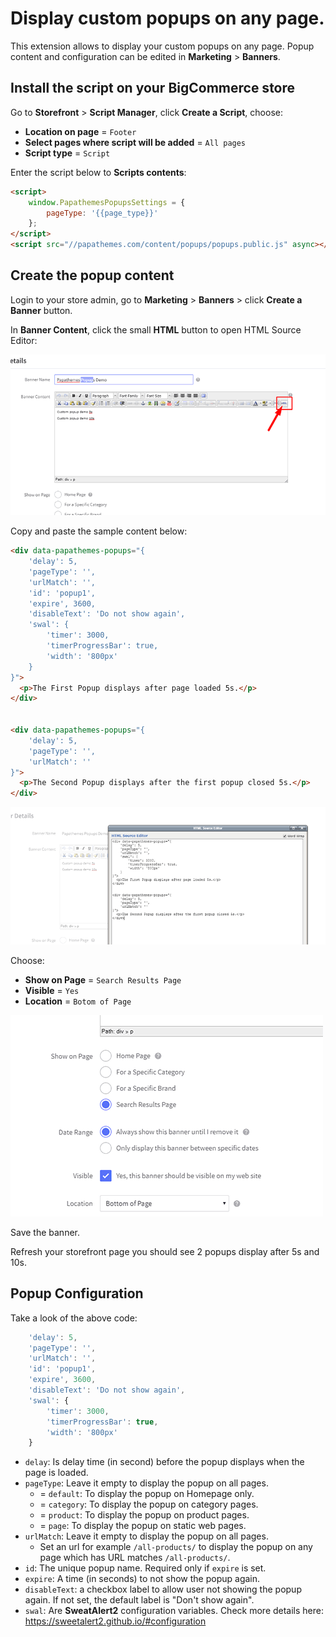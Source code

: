# Display custom popups on any page.

This extension allows to display your custom popups on any page. Popup content and configuration can be edited in **Marketing** > **Banners**.

## Install the script on your BigCommerce store

Go to **Storefront** > **Script Manager**, click **Create a Script**, choose:

- **Location on page** = `Footer`
- **Select pages where script will be added** = `All pages`
- **Script type** = `Script`

Enter the script below to **Scripts contents**: 

```html
<script>
    window.PapathemesPopupsSettings = {
        pageType: '{{page_type}}'
    };
</script>
<script src="//papathemes.com/content/popups/popups.public.js" async></script>
```

## Create the popup content

Login to your store admin, go to **Marketing** > **Banners** > click **Create a Banner** button.

In **Banner Content**, click the small **HTML** button to open HTML Source Editor:

![popups-banner-content-click-html-button](img/popups-banner-content-click-html-button.png)

Copy and paste the sample content below:

```html
<div data-papathemes-popups="{
    'delay': 5,
    'pageType': '',
    'urlMatch': '',
    'id': 'popup1',
    'expire', 3600,
    'disableText': 'Do not show again',
    'swal': {
        'timer': 3000,
        'timerProgressBar': true,
        'width': '800px'
    }
}">
  <p>The First Popup displays after page loaded 5s.</p>
</div>


<div data-papathemes-popups="{
    'delay': 5,
    'pageType': '',
    'urlMatch': ''
}">
  <p>The Second Popup displays after the first popup closed 5s.</p>
</div>
```

![popups-banner-content-edit-html](img/popups-banner-content-edit-html.png)


Choose:

- **Show on Page** = `Search Results Page`
- **Visible** = `Yes`
- **Location** = `Botom of Page`

![popups-banner-options](img/popups-banner-options.png)

Save the banner.

Refresh your storefront page you should see 2 popups display after 5s and 10s.


## Popup Configuration

Take a look of the above code:

```js
    'delay': 5,
    'pageType': '',
    'urlMatch': '',
    'id': 'popup1',
    'expire', 3600,
    'disableText': 'Do not show again',
    'swal': {
        'timer': 3000,
        'timerProgressBar': true,
        'width': '800px'
    }
```

- `delay`: Is delay time (in second) before the popup displays when the page is loaded.
- `pageType`: Leave it empty to display the popup on all pages.
    - = `default`: To display the popup on Homepage only.
    - = `category`: To display the popup on category pages.
    - = `product`: To display the popup on product pages.
    - = `page`: To display the popup on static web pages.
- `urlMatch`: Leave it empty to display the popup on all pages.
    - Set an url for example `/all-products/` to display the popup on any page which has URL matches `/all-products/`.
- `id`: The unique popup name. Required only if `expire` is set.
- `expire`: A time (in seconds) to not show the popup again.
- `disableText`: a checkbox label to allow user not showing the popup again. If not set, the default label is "Don't show again".
- `swal`: Are **SweatAlert2** configuration variables. Check more details here: <https://sweetalert2.github.io/#configuration>

